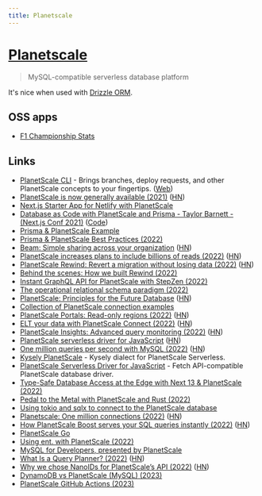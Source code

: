 ```yaml
---
title: Planetscale
---
```


# [Planetscale](https://planetscale.com/)

> MySQL-compatible serverless database platform

It's nice when used with [Drizzle ORM](https://github.com/drizzle-team/drizzle-orm).

## OSS apps

- [F1 Championship Stats](https://github.com/planetscale/f1-championship-stats)

## Links

- [PlanetScale CLI](https://github.com/planetscale/cli) - Brings branches, deploy requests, and other PlanetScale concepts to your fingertips. ([Web](https://planetscale.com/cli))
- [PlanetScale is now generally available (2021)](https://planetscale.com/blog/ga) ([HN](https://news.ycombinator.com/item?id=29240829))
- [Next.js Starter App for Netlify with PlanetScale](https://github.com/jamesqquick/nextjs-planetscale-starter-2)
- [Database as Code with PlanetScale and Prisma - Taylor Barnett - (Next.js Conf 2021)](https://www.youtube.com/watch?v=5JpKZfPx-1k) ([Code](https://github.com/planetscale/nextjs-conf-2021))
- [Prisma & PlanetScale Example](https://github.com/2color/prisma-planetscale)
- [Prisma & PlanetScale Best Practices (2022)](https://www.youtube.com/watch?v=iaHt5_hg44c)
- [Beam: Simple sharing across your organization](https://planetscale.com/blog/introducing-beam) ([HN](https://news.ycombinator.com/item?id=30446038))
- [PlanetScale increases plans to include billions of reads (2022)](https://planetscale.com/blog/increasing-planetscale-plan-limits-to-include-billions-of-reads) ([HN](https://news.ycombinator.com/item?id=30457960))
- [PlanetScale Rewind: Revert a migration without losing data (2022)](https://planetscale.com/blog/its-fine-rewind-revert-a-migration-without-losing-data) ([HN](https://news.ycombinator.com/item?id=30788768))
- [Behind the scenes: How we built Rewind (2022)](https://planetscale.com/blog/behind-the-scenes-how-we-built-rewind)
- [Instant GraphQL API for PlanetScale with StepZen (2022)](https://stepzen.com/blog/instant-graphql-api-planetscale-stepzen)
- [The operational relational schema paradigm (2022)](https://planetscale.com/blog/the-operational-relational-schema-paradigm)
- [PlanetScale: Principles for the Future Database](https://principles.planetscale.com/) ([HN](https://news.ycombinator.com/item?id=31481175))
- [Collection of PlanetScale connection examples](https://github.com/planetscale/connection-examples)
- [PlanetScale Portals: Read-only regions (2022)](https://planetscale.com/blog/introducing-planetscale-portals-read-only-regions) ([HN](https://news.ycombinator.com/item?id=31493881))
- [ELT your data with PlanetScale Connect (2022)](https://planetscale.com/blog/extract-load-and-transform-your-data-with-planetscale-connect) ([HN](https://news.ycombinator.com/item?id=31507819))
- [PlanetScale Insights: Advanced query monitoring (2022)](https://planetscale.com/blog/introducing-planetscale-insights-advanced-query-monitoring) ([HN](https://news.ycombinator.com/item?id=31519197))
- [PlanetScale serverless driver for JavaScript](https://planetscale.com/blog/introducing-the-planetscale-serverless-driver-for-javascript) ([HN](https://news.ycombinator.com/item?id=32511577))
- [One million queries per second with MySQL (2022)](https://planetscale.com/blog/one-million-queries-per-second-with-mysql) ([HN](https://news.ycombinator.com/item?id=32680957))
- [Kysely PlanetScale](https://github.com/depot/kysely-planetscale) - Kysely dialect for PlanetScale Serverless.
- [PlanetScale Serverless Driver for JavaScript](https://github.com/planetscale/database-js) - Fetch API-compatible PlanetScale database driver.
- [Type-Safe Database Access at the Edge with Next 13 & PlanetScale (2022)](https://davidparks.dev/blog/type-safe-database-access-at-the-edge-with-next-and-planetscale/)
- [Pedal to the Metal with PlanetScale and Rust (2022)](https://bend.green/blog/pedal-to-the-metal-with-planetscale-and-rust)
- [Using tokio and sqlx to connect to the PlanetScale database](https://www.rustadventure.dev/uploading-pokemon-data-from-a-csv-into-a-planetscale-sql-database/using-tokio-and-sqlx-to-connect-to-the-planetscale-database)
- [Planetscale: One million connections (2022)](https://planetscale.com/blog/one-million-connections) ([HN](https://news.ycombinator.com/item?id=33423102))
- [How PlanetScale Boost serves your SQL queries instantly (2022)](https://planetscale.com/blog/introducing-planetscale-boost) ([HN](https://news.ycombinator.com/item?id=33610996))
- [PlanetScale Go](https://github.com/planetscale/planetscale-go)
- [Using ent. with PlanetScale (2022)](https://nitric.io/blog/ent-planetscale)
- [MySQL for Developers, presented by PlanetScale](https://planetscale.com/mysql-for-developers)
- [What Is a Query Planner? (2022)](https://planetscale.com/blog/what-is-a-query-planner) ([HN](https://news.ycombinator.com/item?id=34003797))
- [Why we chose NanoIDs for PlanetScale’s API (2022)](https://planetscale.com/blog/why-we-chose-nanoids-for-planetscales-api) ([HN](https://news.ycombinator.com/item?id=34172989))
- [DynamoDB vs PlanetScale (MySQL) (2023)](https://www.youtube.com/watch?v=sqLP4P_Lcc4)
- [PlanetScale GitHub Actions (2023)](https://planetscale.com/blog/announcing-the-planetscale-github-actions)
